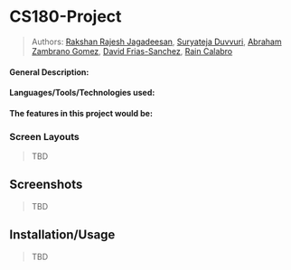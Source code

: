 
# CS180-Project
 <!-- > Your author list below should include links to all members GitHub (remove existing author). -->
 
 > Authors: [Rakshan Rajesh Jagadeesan](), [Suryateja Duvvuri](https://github.com/SuryatejaDuvvuri), 
 [Abraham Zambrano Gomez](), [David Frias-Sanchez](), [Rain Calabro]()

<!-- 
 > ## Expectations
 > * Each member of the group **must** be committing code regularly and make sure their code is correctly attributed to them. 
 > * **Each member of the group must actively participate in the Github Project board, and reviewing commited code.**
 -->
#### General Description:


 #### Languages/Tools/Technologies used:

 
#### The features in this project would be:


 
 
### Screen Layouts

> TBD
 
 ## Screenshots

> TBD

 ## Installation/Usage

> TBD

